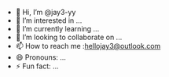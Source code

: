 - 👋 Hi, I’m @jay3-yy
- 👀 I’m interested in ...
- 🌱 I’m currently learning ...
- 💞️ I’m looking to collaborate on ...
- 📫 How to reach me :hellojay3@outlook.com
- 😄 Pronouns: ...
- ⚡ Fun fact: ...

<!---
jay3-yy/jay3-yy is a ✨ special ✨ repository because its `README.md` (this file) appears on your GitHub profile.
You can click the Preview link to take a look at your changes.
--->
